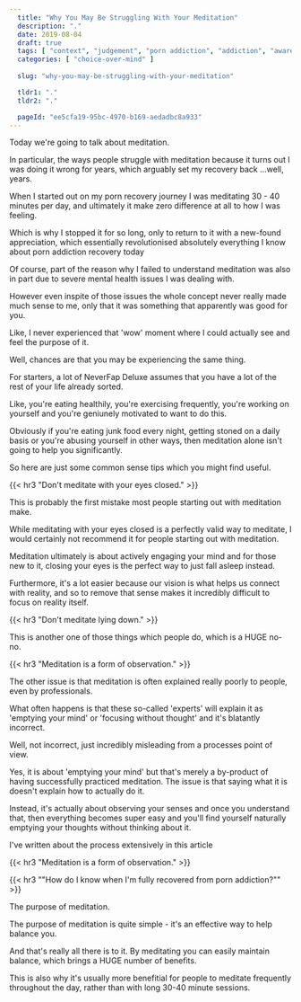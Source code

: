 ```yaml
---
  title: "Why You May Be Struggling With Your Meditation"
  description: "."
  date: 2019-08-04
  draft: true
  tags: [ "context", "judgement", "porn addiction", "addiction", "awareness", "awareness exercises", "perspective", "nofap", "neverfap", "neverfap deluxe" ]
  categories: [ "choice-over-mind" ]
  
  slug: "why-you-may-be-struggling-with-your-meditation"

  tldr1: "."
  tldr2: "."

  pageId: "ee5cfa19-95bc-4970-b169-aedadbc8a933"
---
```



Today we're going to talk about meditation.

In particular, the ways people struggle with meditation because it turns out I was doing it wrong for years, which arguably set my recovery back ...well, years.

When I started out on my porn recovery journey I was meditating 30 - 40 minutes per day, and ultimately it make zero difference at all to how I was feeling.

Which is why I stopped it for so long, only to return to it with a new-found appreciation, which essentially revolutionised absolutely everything I know about porn addiction recovery today

Of course, part of the reason why I failed to understand meditation was also in part due to severe mental health issues I was dealing with.

However even inspite of those issues the whole concept never really made much sense to me, only that it was something that apparently was good for you.

Like, I never experienced that 'wow' moment where I could actually see and feel the purpose of it.

Well, chances are that you may be experiencing the same thing.

For starters, a lot of NeverFap Deluxe assumes that you have a lot of the rest of your life already sorted.

Like, you're eating healthily, you're exercising frequently, you're working on yourself and you're geniunely motivated to want to do this.

Obviously if you're eating junk food every night, getting stoned on a daily basis or you're abusing yourself in other ways, then meditation alone isn't going to help you significantly.

So here are just some common sense tips which you might find useful.


{{< hr3 "Don't meditate with your eyes closed." >}}


This is probably the first mistake most people starting out with meditation make.

While meditating with your eyes closed is a perfectly valid way to meditate, I would certainly not recommend it for people starting out with meditation.

Meditation ultimately is about actively engaging your mind and for those new to it, closing your eyes is the perfect way to just fall asleep instead.

Furthermore, it's a lot easier because our vision is what helps us connect with reality, and so to remove that sense makes it incredibly difficult to focus on reality itself.


{{< hr3 "Don't meditate lying down." >}}

This is another one of those things which people do, which is a HUGE no-no. 

{{< hr3 "Meditation is a form of observation." >}}

The other issue is that meditation is often explained really poorly to people, even by professionals.

What often happens is that these so-called 'experts' will explain it as 'emptying your mind' or 'focusing without thought' and it's blatantly incorrect.

Well, not incorrect, just incredibly misleading from a processes point of view.

Yes, it is about 'emptying your mind' but that's merely a by-product of having successfully practiced meditation. The issue is that saying what it is doesn't explain how to actually do it.

Instead, it's actually about observing your senses and once you understand that, then everything becomes super easy and you'll find yourself naturally emptying your thoughts without thinking about it.

I've written about the process extensively in this article


{{< hr3 "Meditation is a form of observation." >}}


{{< hr3 "\"How do I know when I'm fully recovered from porn addiction?\"" >}}





The purpose of meditation.

The purpose of meditation is quite simple - it's an effective way to help balance you.

And that's really all there is to it. By meditating you can easily maintain balance, which brings a HUGE number of benefits.

This is also why it's usually more benefitial for people to meditate frequently throughout the day, rather than with long 30-40 minute sessions.

